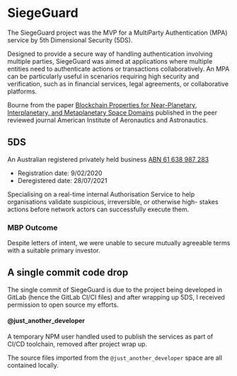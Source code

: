 # SiegeGuard
The SiegeGuard project was the MVP for a MultiParty Authentication (MPA) service by 5th Dimensional Security (5DS). 

Designed to provide a secure way of handling authentication involving multiple parties, 
SiegeGuard was aimed at applications where multiple entities need to authenticate actions or transactions collaboratively. 
An MPA can be particularly useful in scenarios requiring high security and verification, 
such as in financial services, legal agreements, or collaborative platforms.

Bourne from the paper [Blockchain Properties for Near-Planetary, Interplanetary, and Metaplanetary Space Domains](https://arc.aiaa.org/doi/10.2514/1.I010833)
published in the peer reviewed journal American Institute of Aeronautics and Astronautics.

## 5DS
An Australian registered privately held business [ABN 61 638 987 283](https://www.abn.business.gov.au/ABN/View?abn=61638987283)
- Registration date: 9/02/2020
- Deregistered date: 28/07/2021

Specialising on a real-time internal Authorisation Service to help organisations validate suspicious, irreversible, or otherwise high- stakes actions before network actors can successfully execute them.

### MBP Outcome
Despite letters of intent, we were unable to secure mutually agreeable terms with a suitable primary investor.


## A single commit code drop
The single commit of SiegeGuard is due to the project being developed in GitLab (hence the GitLab CI/CI files) and after
wrapping up 5DS, I received permission to open source my efforts.


#### @just_another_developer
A temporary NPM user handled used to publish the services as part of CI/CD toolchain, removed after project wrap up.

The source files imported from the `@just_another_developer` space are all contained locally.
